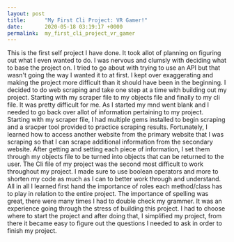```yaml
---
layout: post
title:      "My First Cli Project: VR Gamer!"
date:       2020-05-18 03:19:17 +0000
permalink:  my_first_cli_project_vr_gamer
---
```



This is the first self project I have done. It took allot of planning on figuring out what I even wanted to do. I was nervous and clumsly with deciding what to base the project on. I tried to go about with trying to use an API but that wasn't going the way I wanted it to at first. I kept over exaggerating and making the project more difficult than it should have been in the beginning. I decided to do web scraping and take one step at a time with building out my project. Starting with my scraper file to my objects file and finally to my cli file. It was pretty difficult for me. As I started my mnd went blank and I needed to go back over allot of information pertaining to my project. Starting with my scraper file, I had multiple gems installed to begin scraping and a sracper tool provided to practice scraping results. Fortunately, I learned how to access another website from the primary website that I was scraping so that I can scrape additional information from the secondary website. After getting and setting each piece of information, I set them through my objects file to be turned into objects that can be returned to the user. The Cli file of my project was the second most difficult to work throughout my project. I made sure to use boolean operators and more to shorten my code as much as I can to better work through and understand. All in all I learned first hand the importance of roles each method/class has to play in relation to the entire project. The importance of spelling was great, there were many times I had to double check my grammer. It was an experience going through the stress of building this project. I had to choose where to start the project and after doing that, I simplified my project, from there it became easy to figure out the questions I needed to ask in order to finish my project.

